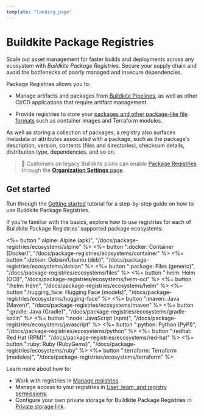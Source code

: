 ```yaml
---
template: "landing_page"
---
```


# Buildkite Package Registries

Scale out asset management for faster builds and deployments across any ecosystem with _Buildkite Package Registries_. Secure your supply chain and avoid the bottlenecks of poorly managed and insecure dependencies.

Package Registries allows you to:

- Manage artifacts and packages from [Buildkite Pipelines](/docs/pipelines), as well as other CI/CD applications that require artifact management.

- Provide registries to store your [packages and other package-like file formats](/docs/package-registries/background) such as container images and Terraform modules.

As well as storing a collection of packages, a registry also surfaces metadata or attributes associated with a package, such as the package's description, version, contents (files and directories), checksum details, distribution type, dependencies, and so on.

> 📘
> Customers on legacy Buildkite plans can enable [Package Registries](https://buildkite.com/platform/package-registries) through the [**Organization Settings** page](/docs/package-registries/security/permissions#enabling-buildkite-packages).

## Get started

Run through the [Getting started](/docs/package-registries/getting-started) tutorial for a step-by-step guide on how to use Buildkite Package Registries.

If you're familiar with the basics, explore how to use registries for each of Buildkite Package Registries' supported package ecosystems:

<!-- vale off -->

<div class="ButtonGroup">
  <%= button ":alpine: Alpine (apk)", "/docs/package-registries/ecosystems/alpine" %>
  <%= button ":docker: Container (Docker)", "/docs/package-registries/ecosystems/container" %>
  <%= button ":debian: Debian/Ubuntu (deb)", "/docs/package-registries/ecosystems/debian" %>
  <%= button ":package: Files (generic)", "/docs/package-registries/ecosystems/files" %>
  <%= button ":helm: Helm (OCI)", "/docs/package-registries/ecosystems/helm-oci" %>
  <%= button ":helm: Helm", "/docs/package-registries/ecosystems/helm" %>
  <%= button ":hugging_face: Hugging Face (models)", "/docs/package-registries/ecosystems/hugging-face" %>
  <%= button ":maven: Java (Maven)", "/docs/package-registries/ecosystems/maven" %>
  <%= button ":gradle: Java (Gradle)", "/docs/package-registries/ecosystems/gradle-kotlin" %>
  <%= button ":node: JavaScript (npm)", "/docs/package-registries/ecosystems/javascript" %>
  <%= button ":python: Python (PyPI)", "/docs/package-registries/ecosystems/python" %>
  <%= button ":redhat: Red Hat (RPM)", "/docs/package-registries/ecosystems/red-hat" %>
  <%= button ":ruby: Ruby (RubyGems)", "/docs/package-registries/ecosystems/ruby" %>
  <%= button ":terraform: Terraform (modules)", "/docs/package-registries/ecosystems/terraform" %>
</div>

<!-- vale on -->

Learn more about how to:

- Work with registries in [Manage registries](/docs/package-registries/registries/manage).
- Manage access to your registries in [User, team, and registry permissions](/docs/package-registries/security/permissions).
- Configure your own private storage for Buildkite Package Registries in [Private storage link](/docs/package-registries/registries/private-storage-link).
